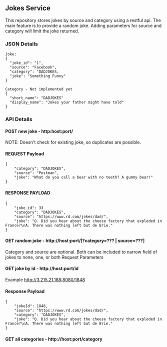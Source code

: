 ## Jokes Service
This repository stores jokes by source and category using a restful api. The main 
feature is to provide a random joke.  Adding parameters for source and category
will limit the joke returned.

### JSON Details
```
Joke:
{
  "joke_id": "1", 
  "source": "Facebook",
  "category": "DADJOKES,
  "joke": "Something Funny"
}
```
```
Category - Not implemented yet
{
  "short_name": "DADJOKES"
  "display_name": "Jokes your father might have told"
}
```
### API Details
#### POST new joke - http:host:port/
NOTE: Doesn't check for existing joke, so duplicates are possible.
#### REQUEST Payload
```
{
	"category": "DADJOKES",
	"source": "Postman",
	"joke": "What do you call a bear with no teeth? A gummy bear!"
}
```
#### RESPONSE PAYLOAD
```
{
    "joke_id": 33
	"category": "DADJOKES",
	"source": "https://www.rd.com/jokes/dad/",
	"joke": "Q. Did you hear about the cheese factory that exploded in France?\nA. There was nothing left but de Brie."
}
```
#### GET random joke - http://host:port/[?category=??? | source=???]
Category and source are optional.  Both can be included to narrow field of jokes to none, one, or both Request Parameters
#### GET joke by id - http://host:port/id
Example http://3.215.21.188:8080/1848
#### Response Payload
````
{
    "jokeId": 1848,
    "source": "https://www.rd.com/jokes/dad/",
    "category": "DADJOKES",
    "joke": "Q. Did you hear about the cheese factory that exploded in France?\nA. There was nothing left but de Brie."
}
````

#### GET all categories - http://host:port/category

